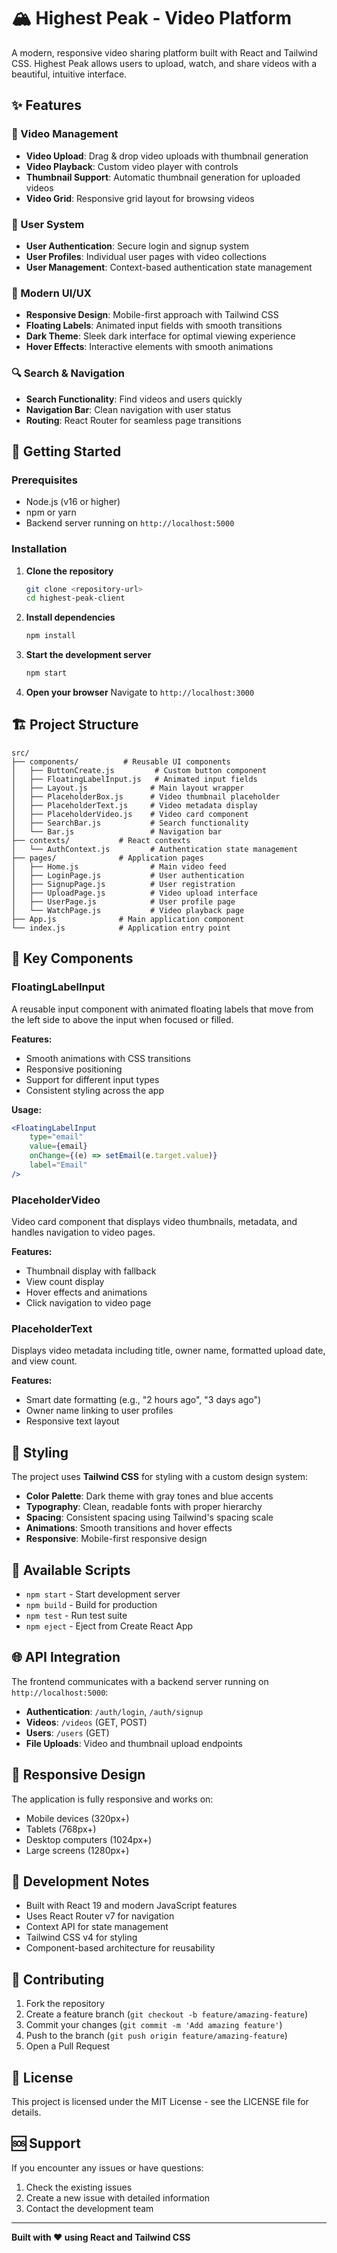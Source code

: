 # 🏔️ Highest Peak - Video Platform

A modern, responsive video sharing platform built with React and Tailwind CSS. Highest Peak allows users to upload, watch, and share videos with a beautiful, intuitive interface.

## ✨ Features

### 🎥 Video Management
- **Video Upload**: Drag & drop video uploads with thumbnail generation
- **Video Playback**: Custom video player with controls
- **Thumbnail Support**: Automatic thumbnail generation for uploaded videos
- **Video Grid**: Responsive grid layout for browsing videos

### 👤 User System
- **User Authentication**: Secure login and signup system
- **User Profiles**: Individual user pages with video collections
- **User Management**: Context-based authentication state management

### 🎨 Modern UI/UX
- **Responsive Design**: Mobile-first approach with Tailwind CSS
- **Floating Labels**: Animated input fields with smooth transitions
- **Dark Theme**: Sleek dark interface for optimal viewing experience
- **Hover Effects**: Interactive elements with smooth animations

### 🔍 Search & Navigation
- **Search Functionality**: Find videos and users quickly
- **Navigation Bar**: Clean navigation with user status
- **Routing**: React Router for seamless page transitions

## 🚀 Getting Started

### Prerequisites
- Node.js (v16 or higher)
- npm or yarn
- Backend server running on `http://localhost:5000`

### Installation

1. **Clone the repository**
   ```bash
   git clone <repository-url>
   cd highest-peak-client
   ```

2. **Install dependencies**
   ```bash
   npm install
   ```

3. **Start the development server**
   ```bash
   npm start
   ```

4. **Open your browser**
   Navigate to `http://localhost:3000`

## 🏗️ Project Structure

```
src/
├── components/          # Reusable UI components
│   ├── ButtonCreate.js         # Custom button component
│   ├── FloatingLabelInput.js   # Animated input fields
│   ├── Layout.js              # Main layout wrapper
│   ├── PlaceholderBox.js      # Video thumbnail placeholder
│   ├── PlaceholderText.js     # Video metadata display
│   ├── PlaceholderVideo.js    # Video card component
│   ├── SearchBar.js           # Search functionality
│   └── Bar.js                 # Navigation bar
├── contexts/           # React contexts
│   └── AuthContext.js         # Authentication state management
├── pages/              # Application pages
│   ├── Home.js                # Main video feed
│   ├── LoginPage.js           # User authentication
│   ├── SignupPage.js          # User registration
│   ├── UploadPage.js          # Video upload interface
│   ├── UserPage.js            # User profile page
│   └── WatchPage.js           # Video playback page
├── App.js              # Main application component
└── index.js            # Application entry point
```

## 🧩 Key Components

### FloatingLabelInput
A reusable input component with animated floating labels that move from the left side to above the input when focused or filled.

**Features:**
- Smooth animations with CSS transitions
- Responsive positioning
- Support for different input types
- Consistent styling across the app

**Usage:**
```jsx
<FloatingLabelInput
    type="email"
    value={email}
    onChange={(e) => setEmail(e.target.value)}
    label="Email"
/>
```

### PlaceholderVideo
Video card component that displays video thumbnails, metadata, and handles navigation to video pages.

**Features:**
- Thumbnail display with fallback
- View count display
- Hover effects and animations
- Click navigation to video page

### PlaceholderText
Displays video metadata including title, owner name, formatted upload date, and view count.

**Features:**
- Smart date formatting (e.g., "2 hours ago", "3 days ago")
- Owner name linking to user profiles
- Responsive text layout

## 🎨 Styling

The project uses **Tailwind CSS** for styling with a custom design system:

- **Color Palette**: Dark theme with gray tones and blue accents
- **Typography**: Clean, readable fonts with proper hierarchy
- **Spacing**: Consistent spacing using Tailwind's spacing scale
- **Animations**: Smooth transitions and hover effects
- **Responsive**: Mobile-first responsive design

## 🔧 Available Scripts

- `npm start` - Start development server
- `npm build` - Build for production
- `npm test` - Run test suite
- `npm eject` - Eject from Create React App

## 🌐 API Integration

The frontend communicates with a backend server running on `http://localhost:5000`:

- **Authentication**: `/auth/login`, `/auth/signup`
- **Videos**: `/videos` (GET, POST)
- **Users**: `/users` (GET)
- **File Uploads**: Video and thumbnail upload endpoints

## 📱 Responsive Design

The application is fully responsive and works on:
- Mobile devices (320px+)
- Tablets (768px+)
- Desktop computers (1024px+)
- Large screens (1280px+)

## 🚧 Development Notes

- Built with React 19 and modern JavaScript features
- Uses React Router v7 for navigation
- Context API for state management
- Tailwind CSS v4 for styling
- Component-based architecture for reusability

## 🤝 Contributing

1. Fork the repository
2. Create a feature branch (`git checkout -b feature/amazing-feature`)
3. Commit your changes (`git commit -m 'Add amazing feature'`)
4. Push to the branch (`git push origin feature/amazing-feature`)
5. Open a Pull Request

## 📄 License

This project is licensed under the MIT License - see the LICENSE file for details.

## 🆘 Support

If you encounter any issues or have questions:
1. Check the existing issues
2. Create a new issue with detailed information
3. Contact the development team

---

**Built with ❤️ using React and Tailwind CSS**
